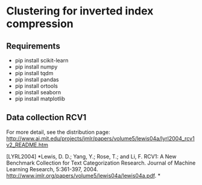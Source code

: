 # Clustering for inverted index compression
## Requirements
- pip install scikit-learn
- pip install numpy
- pip install tqdm
- pip install pandas
- pip install ortools
- pip install seaborn
- pip install matplotlib

## Data collection RCV1
For more detail, see the distribution page: http://www.ai.mit.edu/projects/jmlr/papers/volume5/lewis04a/lyrl2004_rcv1v2_README.htm

[LYRL2004] *Lewis, D. D.; Yang, Y.; Rose, T.; and Li, F. RCV1: A New Benchmark Collection for Text Categorization Research. Journal of Machine Learning Research, 5:361-397, 2004. http://www.jmlr.org/papers/volume5/lewis04a/lewis04a.pdf. *
